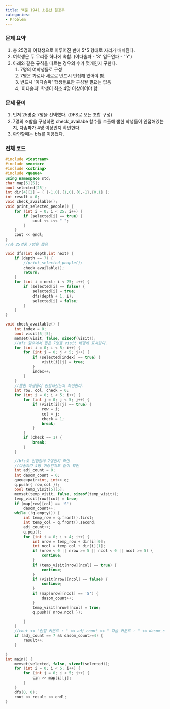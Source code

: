 ```yaml
---
title: 백준 1941 소문난 칠공주
categories:
- Problem
---
```

### 문제 요약

1. 총 25명의 여학생으로 이루어진 반에 5*5 형태로 자리가 배치된다.
2. 여학생은 두 무리중 하나에 속함. (이다솜파 - 'S' 임도연파 - ' Y')
3. 아래와 같은 규칙을 따르는 경우의 수가 몇개인지 구한다.
    1. 7명의 여학생들로 구성
    2. 7명은 가로나 세로로 반드시 인접해 있어야 함.
    3. 반드시 '이다솜파' 학생들로만 구성될 필요는 없음
    4. '이다솜파' 학생이 최소 4명 이상이어야 함.

### 문제 풀이

1. 먼저 25명중 7명을 선택했다. (DFS로 모든 조합 구성)
2. 7명의 조합을 구성하면 check_availabe 함수를 호출해 뽑힌 학생들이 인접해있는지, 다솜파가 4명 이상인지 확인한다.
3. 확인할때는 bfs를 이용했다.

### 전체 코드

```cpp
#include <iostream>
#include <vector>
#include <cstring>
#include <queue>
using namespace std;
char map[5][5];
bool selected[25];
int dir[4][2] = { {-1,0},{1,0},{0,-1},{0,1} };
int result = 0;
void check_available();
void print_selected_people() {
	for (int i = 0; i < 25; i++) {
		if (selected[i] == true) {
			cout << i<< " ";
		}
	}
	cout << endl;
}
//총 25명중 7명을 뽑음

void dfs(int depth,int next) {
	if (depth == 7) {
		//print_selected_people();
		check_available();
		return;
	}
	for (int i = next; i < 25; i++) {
		if (selected[i] == false) {
			selected[i] = true;
			dfs(depth + 1, i);
			selected[i] = false;
		}
	}
}

void check_available() {
	int index = 0;
	bool visit[5][5];
	memset(visit, false, sizeof(visit));
	//dfs 함수에서 뽑은 7명을 visit 배열에 표시한다.
	for (int i = 0; i < 5; i++) {
		for (int j = 0; j < 5; j++) {
			if (selected[index] == true) {
				visit[i][j] = true;
			}
			index++;
		}
	}
	//뽑힌 학생들이 인접해있는지 확인한다.
	int row, col, check = 0;
	for (int i = 0; i < 5; i++) {
		for (int j = 0; j < 5; j++) {
			if (visit[i][j] == true) {
				row = i;
				col = j;
				check = 1;
				break;
			}
		}
		if (check == 1) {
			break;
		}
	}

	//bfs로 인접한게 7명인지 확인
	//다솜파가 4명 이상인지도 같이 확인
	int adj_count = 0;
	int dasom_count = 0;
	queue<pair<int, int>> q;
	q.push({ row,col });
	bool temp_visit[5][5];
	memset(temp_visit, false, sizeof(temp_visit));
	temp_visit[row][col] = true;
	if (map[row][col] == 'S')
		dasom_count++;
	while (!q.empty()) {
		int temp_row = q.front().first;
		int temp_col = q.front().second;
		adj_count++;
		q.pop();
		for (int i = 0; i < 4; i++) {
			int nrow = temp_row + dir[i][0];
			int ncol = temp_col + dir[i][1];
			if (nrow < 0 || nrow >= 5 || ncol < 0 || ncol >= 5) {
				continue;
			}
			if (temp_visit[nrow][ncol] == true) {
				continue;
			}
			if (visit[nrow][ncol] == false) {
				continue;
			}
			if (map[nrow][ncol] == 'S') {
				dasom_count++;
			}
			temp_visit[nrow][ncol] = true;
			q.push({ nrow,ncol });

		}
	}
	//cout << "인접 카운트 : " << adj_count << " 다솜 카운트 : " << dasom_count << endl;
	if (adj_count == 7 && dasom_count>=4) {
		result++;
	}

}
int main() {
	memset(selected, false, sizeof(selected));
	for (int i = 0; i < 5; i++) {
		for (int j = 0; j < 5; j++) {
			cin >> map[i][j];
		}
	}
	dfs(0, 0);
	cout << result << endl;
}
```